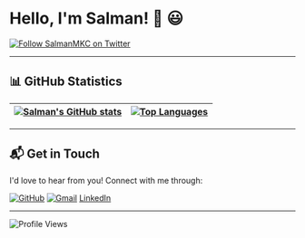 # Hello, I'm Salman! 👋 😃

[![Follow SalmanMKC on Twitter](https://img.shields.io/twitter/follow/SalmanMKC.svg?label=Follow%20SalmanMKC&style=social)](https://twitter.com/intent/follow?screen_name=SalmanMKC)

---

## 📊 GitHub Statistics

[![Salman's GitHub stats](https://github-readme-stats.vercel.app/api?username=salmanmkc&show_icons=true&theme=dark&text_color=fff&border_color=79ff97&count_private=true)](https://github.com/salmanmkc) | [![Top Languages](https://github-readme-stats.vercel.app/api/top-langs/?username=salmanmkc&theme=dark&text_color=fff&border_color=79ff97&layout=compact)](https://github.com/salmanmkc) 
| ----------- | ------------ |

---

## 📬 Get in Touch

I'd love to hear from you! Connect with me through:

[![GitHub](https://img.shields.io/badge/salmanmkc-100000?style=for-the-badge&logo=github&logoColor=white)](https://github.com/salmanmkc) [![Gmail](https://img.shields.io/badge/13schishti@gmail.com-c5221f?style=for-the-badge&logo=gmail&logoColor=white)](mailto:13schishti@gmail.com)
[LinkedIn](https://linkedin.com/in/salmanmkc)

---

![Profile Views](https://komarev.com/ghpvc/?username=salmanmkc)
